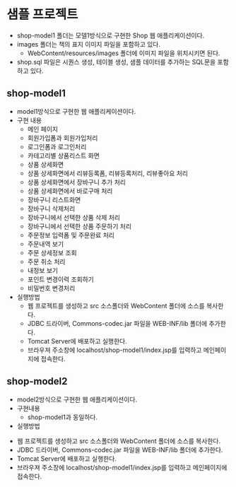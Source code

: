 # 샘플 프로젝트
- shop-model1 폴더는 모델1방식으로 구현한 Shop 웹 애플리케이션이다.
- images 폴더는 책의 표지 이미지 파일을 포함하고 있다.
  + WebContent/resources/images 폴더에 이미지 파일을 위치시키면 된다.
- shop.sql 파일은 시퀀스 생성, 테이블 생성, 샘플 데이터를 추가하는 SQL문을 포함하고 있다.
  
## shop-model1
- model1방식으로 구현한 웹 애플리케이션이다.
- 구현 내용
  + 메인 페이지
  + 회원가입폼과 회원가입처리
  + 로그인폼과 로그인처리
  + 카테고리별 상품리스트 화면
  + 상품 상세화면
  + 상품 상세화면에서 리뷰등록폼, 리뷰등록처리, 리뷰좋아요 처리
  + 상품 상세화면에서 장바구니 추가 처리
  + 상품 상세화면에서 바로구매 처리
  + 장바구니 리스트화면
  + 장바구니 삭제처리
  + 장바구니에서 선택한 상품 삭제 처리
  + 장바구니에서 선택한 상품 주문하기 처리
  + 주문정보 입력폼 및 주문완료 처리
  + 주문내역 보기
  + 주문 상세정보 조회
  + 주문 취소 처리
  + 내정보 보기
  + 포인트 변경이력 조회하기
  + 비밀번호 변경처리
- 실행방법
  + 웹 프로젝트를 생성하고 src 소스폴더와 WebContent 폴더에 소스를 복사한다.
  + JDBC 드라이버, Commons-codec.jar 파일을 WEB-INF/lib 폴더에 추가한다.
  + Tomcat Server에 배포하고 실행한다.
  + 브라우져 주소창에 localhost/shop-model1/index.jsp를 입력하고 메인페이지에 접속한다.
  
 ## shop-model2
 - model2방식으로 구현한 웹 애플리케이션이다.
 - 구현내용
   + shop-model1과 동일하다.
 - 실행방법
  + 웹 프로젝트를 생성하고 src 소스폴더와 WebContent 폴더에 소스를 복사한다.
  + JDBC 드라이버, Commons-codec.jar 파일을 WEB-INF/lib 폴더에 추가한다.
  + Tomcat Server에 배포하고 실행한다.
  + 브라우져 주소창에 localhost/shop-model1/index.jsp를 입력하고 메인페이지에 접속한다.
